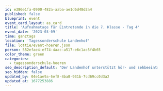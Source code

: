 ```yaml
---
id: e386e1fa-0900-482a-aaba-ae1d6d48d2a4
published: false
blueprint: event
event_card_layout: as_card
title: 'Aufnahmetage für Eintretende in die 7. Klasse - Tag 4'
event_date: '2023-03-09'
time: ganztags
location: 'Tagessonderschule Landenhof'
file: lottie/event-hoeren.json
person: 552efae4-ef74-4aac-a517-e6c1ac5f4b65
color_theme: green
categories:
  - tagessonderschule-hoeren
seo_description_default: 'Der Landenhof unterstützt hör- und sehbeeinträchtigte Kinder & Jugendliche in ihrem selbstbestimmten Leben durch Förderung ihrer Fähigkeiten & Entwicklung'
seo_hidden: false
updated_by: 04e1ae9a-6ef8-4ba0-931b-7cd69cc0d3a2
updated_at: 1677253886
---
```


